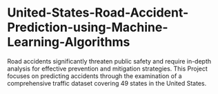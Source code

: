 # United-States-Road-Accident-Prediction-using-Machine-Learning-Algorithms
Road accidents significantly threaten public safety and require in-depth analysis for effective prevention and mitigation strategies. This Project focuses on predicting accidents through the examination of a comprehensive traffic dataset covering 49 states in the United States.
